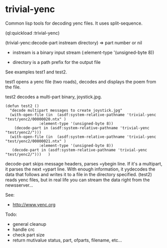 # trivial-yenc
Common lisp tools for decoding yenc files.  It uses split-sequence.

(ql:quickload :trivial-yenc)

(trivial-yenc:decode-part instream directory) => part number or nil

* instream is a binary input stream (:element-type '(unsigned-byte 8))

* directory is a path prefix for the output file

See examples test1 and test2.

test1 opens a yenc file (two roads), decodes and displays the poem from the file.

test2 decodes a multi-part binary, joystick.jpg.

```common-lisp
(defun test2 ()
  "decode multipart messages to create joystick.jpg"
  (with-open-file (in  (asdf:system-relative-pathname 'trivial-yenc "test/yenc2/00000020.ntx" )
		       :element-type '(unsigned-byte 8))
    (decode-part in (asdf:system-relative-pathname 'trivial-yenc "test/yenc2/")))
  (with-open-file (in  (asdf:system-relative-pathname 'trivial-yenc "test/yenc2/00000021.ntx" )
		       :element-type '(unsigned-byte 8))
   (decode-part in (asdf:system-relative-pathname 'trivial-yenc "test/yenc2/")))   )
```

decode-part skips message headers, parses =ybegin line.  If it's a multipart, it parses the next =ypart line.
With enough information, it yydecodes the data that follows and writes it to a file in the directory specified.
(test2) reads yenc files, but in real life you can stream the data right from the newsserver...

See:
* http://www.yenc.org

Todo:
* general cleanup
* handle crc
* check part size
* return mutivalue status, part, ofparts, filename, etc...
